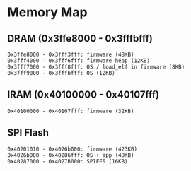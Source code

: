 Memory Map
==========

DRAM (0x3ffe8000 - 0x3fffbfff)
-----------------------------

```
0x3ffe8000 - 0x3fff3fff: firmware (48KB)
0x3fff4000 - 0x3fff6fff: firmware heap (12KB)
0x3fff7000 - 0x3fff8fff: OS / load_elf in firmware (8KB)
0x3fff9000 - 0x3fffbfff: OS (12KB)
```

IRAM (0x40100000 - 0x40107fff)
------------------------------

```
0x40100000 - 0x40107fff: firmware (32KB)
```

SPI Flash
---------

```
0x40201010 - 0x4026b000: firmware (423KB)
0x4026b000 - 0x40286fff: OS + app (48KB)
0x40287000 - 0x4027B000: SPIFFS (16KB)
```

